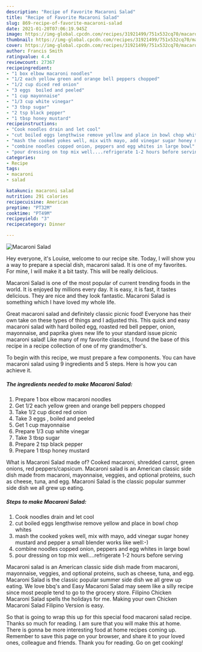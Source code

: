 ```yaml
---
description: "Recipe of Favorite Macaroni Salad"
title: "Recipe of Favorite Macaroni Salad"
slug: 869-recipe-of-favorite-macaroni-salad
date: 2021-01-20T07:06:19.945Z
image: https://img-global.cpcdn.com/recipes/31921499/751x532cq70/macaroni-salad-recipe-main-photo.jpg
thumbnail: https://img-global.cpcdn.com/recipes/31921499/751x532cq70/macaroni-salad-recipe-main-photo.jpg
cover: https://img-global.cpcdn.com/recipes/31921499/751x532cq70/macaroni-salad-recipe-main-photo.jpg
author: Francis Smith
ratingvalue: 4.4
reviewcount: 27367
recipeingredient:
- "1 box elbow macaroni noodles"
- "1/2 each yellow green and orange bell peppers chopped"
- "1/2 cup diced red onion"
- "3 eggs  boiled and peeled"
- "1 cup mayonnaise"
- "1/3 cup white vinegar"
- "3 tbsp sugar"
- "2 tsp black pepper"
- "1 tbsp honey mustard"
recipeinstructions:
- "Cook noodles drain and let cool"
- "cut boiled eggs lengthwise remove yellow and place in bowl chop whites"
- "mash the cooked yokes well, mix with mayo, add vinegar sugar honey mustard and pepper a small blender works like well:-)"
- "combine noodles copped onion, peppers and egg whites in large bowl"
- "pour dressing on top mix well....refrigerate 1-2 hours before serving"
categories:
- Recipe
tags:
- macaroni
- salad

katakunci: macaroni salad 
nutrition: 291 calories
recipecuisine: American
preptime: "PT32M"
cooktime: "PT49M"
recipeyield: "3"
recipecategory: Dinner

---
```



![Macaroni Salad](https://img-global.cpcdn.com/recipes/31921499/751x532cq70/macaroni-salad-recipe-main-photo.jpg)

Hey everyone, it's Louise, welcome to our recipe site. Today, I will show you a way to prepare a special dish, macaroni salad. It is one of my favorites. For mine, I will make it a bit tasty. This will be really delicious.

Macaroni Salad is one of the most popular of current trending foods in the world. It is enjoyed by millions every day. It is easy, it is fast, it tastes delicious. They are nice and they look fantastic. Macaroni Salad is something which I have loved my whole life.

Great macaroni salad and definitely classic picnic food! Everyone has their own take on these types of things and I adjusted this. This quick and easy macaroni salad with hard boiled egg, roasted red bell pepper, onion, mayonnaise, and paprika gives new life to your standard issue picnic macaroni salad! Like many of my favorite classics, I found the base of this recipe in a recipe collection of one of my grandmother&#39;s.


To begin with this recipe, we must prepare a few components. You can have macaroni salad using 9 ingredients and 5 steps. Here is how you can achieve it.

<!--inarticleads1-->

##### The ingredients needed to make Macaroni Salad:

1. Prepare 1 box elbow macaroni noodles
1. Get 1/2 each yellow green and orange bell peppers chopped
1. Take 1/2 cup diced red onion
1. Take 3 eggs , boiled and peeled
1. Get 1 cup mayonnaise
1. Prepare 1/3 cup white vinegar
1. Take 3 tbsp sugar
1. Prepare 2 tsp black pepper
1. Prepare 1 tbsp honey mustard


What is Macaroni Salad made of? Cooked macaroni, shredded carrot, green onions, red peppers/capsicum. Macaroni salad is an American classic side dish made from macaroni, mayonnaise, veggies, and optional proteins, such as cheese, tuna, and egg. Macaroni Salad is the classic popular summer side dish we all grew up eating. 

<!--inarticleads2-->

##### Steps to make Macaroni Salad:

1. Cook noodles drain and let cool
1. cut boiled eggs lengthwise remove yellow and place in bowl chop whites
1. mash the cooked yokes well, mix with mayo, add vinegar sugar honey mustard and pepper a small blender works like well:-)
1. combine noodles copped onion, peppers and egg whites in large bowl
1. pour dressing on top mix well....refrigerate 1-2 hours before serving


Macaroni salad is an American classic side dish made from macaroni, mayonnaise, veggies, and optional proteins, such as cheese, tuna, and egg. Macaroni Salad is the classic popular summer side dish we all grew up eating. We love bbq&#39;s and Easy Macaroni Salad may seem like a silly recipe since most people tend to go to the grocery store. Filipino Chicken Macaroni Salad spells the holidays for me. Making your own Chicken Macaroni Salad Filipino Version is easy. 

So that is going to wrap this up for this special food macaroni salad recipe. Thanks so much for reading. I am sure that you will make this at home. There is gonna be more interesting food at home recipes coming up. Remember to save this page on your browser, and share it to your loved ones, colleague and friends. Thank you for reading. Go on get cooking!
